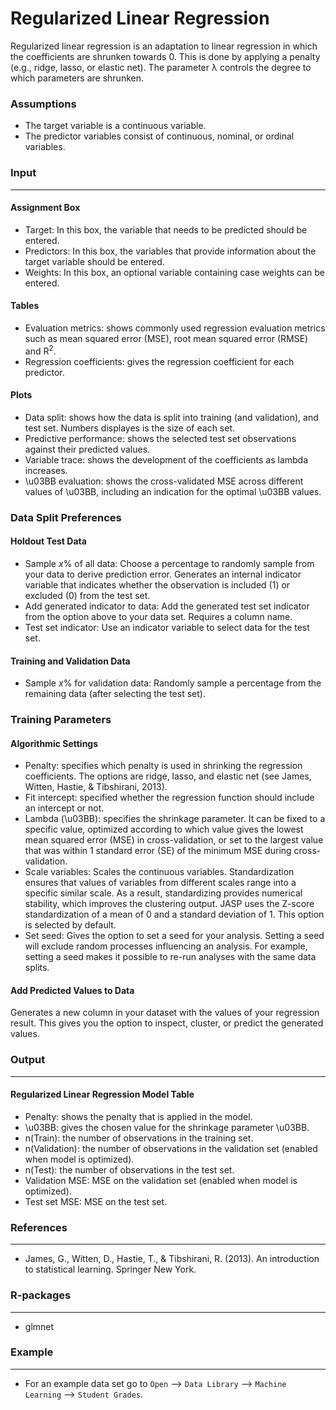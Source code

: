 Regularized Linear Regression
==========================

Regularized linear regression is an adaptation to linear regression in which the coefficients are shrunken towards 0. This is done by applying a penalty (e.g., ridge, lasso, or elastic net). The parameter λ controls the degree to which parameters are shrunken.

### Assumptions
- The target variable is a continuous variable.
- The predictor variables consist of continuous, nominal, or ordinal variables.

### Input 
-------

#### Assignment Box 
- Target: In this box, the variable that needs to be predicted should be entered. 
- Predictors: In this box, the variables that provide information about the target variable should be entered. 
- Weights: In this box, an optional variable containing case weights can be entered.

#### Tables  
- Evaluation metrics: shows commonly used regression evaluation metrics such as mean squared error (MSE), root mean squared error (RMSE) and R<sup>2</sup>.
- Regression coefficients: gives the regression coefficient for each predictor.

#### Plots
- Data split: shows how the data is split into training (and validation), and test set. Numbers displayes is the size of each set.
- Predictive performance: shows the selected test set observations against their predicted values.
- Variable trace: shows the development of the coefficients as lambda increases.
- \u03BB evaluation: shows the cross-validated MSE across different values of \u03BB, including an indication for the optimal \u03BB values.

### Data Split Preferences
#### Holdout Test Data
- Sample *x*% of all data: Choose a percentage to randomly sample from your data to derive prediction error. Generates an internal indicator variable that indicates whether the observation is included (1) or excluded (0) from the test set.
- Add generated indicator to data: Add the generated test set indicator from the option above to your data set. Requires a column name.
- Test set indicator: Use an indicator variable to select data for the test set.

#### Training and Validation Data
- Sample *x*% for validation data: Randomly sample a percentage from the remaining data (after selecting the test set).

### Training Parameters 
#### Algorithmic Settings

- Penalty: specifies which penalty is used in shrinking the regression coefficients. The options are ridge, lasso, and elastic net (see James, Witten, Hastie, & Tibshirani, 2013).
- Fit intercept: specified whether the regression function should include an intercept or not.
- Lambda (\u03BB): specifies the shrinkage parameter. It can be fixed to a specific value, optimized according to which value gives the lowest mean squared error (MSE) in cross-validation, or set to the largest value that was within 1 standard error (SE) of the minimum MSE during cross-validation.
- Scale variables: Scales the continuous variables. Standardization ensures that values of variables from different scales range into a specific similar scale. As a result, standardizing provides numerical stability, which improves the clustering output. JASP uses the Z-score standardization of a mean of 0 and a standard deviation of 1. This option is selected by default.
- Set seed: Gives the option to set a seed for your analysis. Setting a seed will exclude random processes influencing an analysis. For example, setting a seed makes it possible to re-run analyses with the same data splits.

#### Add Predicted Values to Data
Generates a new column in your dataset with the values of your regression result. This gives you the option to inspect, cluster, or predict the generated values.

### Output
-------

#### Regularized Linear Regression Model Table
- Penalty: shows the penalty that is applied in the model.
- \u03BB: gives the chosen value for the shrinkage parameter \u03BB.
- n(Train): the number of observations in the training set.
- n(Validation): the number of observations in the validation set (enabled when model is optimized).
- n(Test): the number of observations in the test set.
- Validation MSE: MSE on the validation set (enabled when model is optimized).
- Test set MSE: MSE on the test set.

### References
-------
- James, G., Witten, D., Hastie, T., & Tibshirani, R. (2013). An introduction to statistical learning. Springer New York.

### R-packages 
--- 
- glmnet

### Example 
--- 
- For an example data set go to `Open` --> `Data Library` --> `Machine Learning` --> `Student Grades`.  